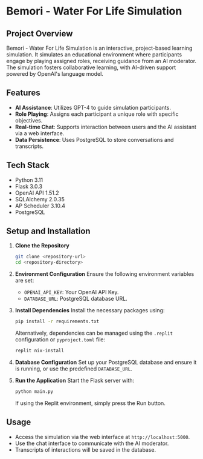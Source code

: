 # Bemori - Water For Life Simulation

## Project Overview
Bemori - Water For Life Simulation is an interactive, project-based learning simulation. It simulates an educational environment where participants engage by playing assigned roles, receiving guidance from an AI moderator. The simulation fosters collaborative learning, with AI-driven support powered by OpenAI's language model.

## Features
- **AI Assistance**: Utilizes GPT-4 to guide simulation participants.
- **Role Playing**: Assigns each participant a unique role with specific objectives.
- **Real-time Chat**: Supports interaction between users and the AI assistant via a web interface.
- **Data Persistence**: Uses PostgreSQL to store conversations and transcripts.

## Tech Stack
- Python 3.11
- Flask 3.0.3
- OpenAI API 1.51.2
- SQLAlchemy 2.0.35
- AP Scheduler 3.10.4
- PostgreSQL

## Setup and Installation

1. **Clone the Repository**
   ```bash
   git clone <repository-url>
   cd <repository-directory>
   ```

2. **Environment Configuration**
   Ensure the following environment variables are set:
   - `OPENAI_API_KEY`: Your OpenAI API Key.
   - `DATABASE_URL`: PostgreSQL database URL.

3. **Install Dependencies**
   Install the necessary packages using:
   ```bash
   pip install -r requirements.txt
   ```
   Alternatively, dependencies can be managed using the `.replit` configuration or `pyproject.toml` file:
   ```bash
   replit nix-install
   ```

4. **Database Configuration**
   Set up your PostgreSQL database and ensure it is running, or use the predefined `DATABASE_URL`.

5. **Run the Application**
   Start the Flask server with:
   ```bash
   python main.py
   ```
   If using the Replit environment, simply press the Run button.

## Usage
- Access the simulation via the web interface at `http://localhost:5000`.
- Use the chat interface to communicate with the AI moderator.
- Transcripts of interactions will be saved in the database.

